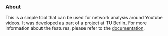 ### About 

This is a simple tool that can be used for network analysis around Youtube videos. It was developed as part of a project at TU Berlin. For more information about the features, please refer to the [documentation](src/README.md).
